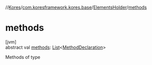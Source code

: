 //[Kores](../../../index.md)/[com.koresframework.kores.base](../index.md)/[ElementsHolder](index.md)/[methods](methods.md)

# methods

[jvm]\
abstract val [methods](methods.md): [List](https://kotlinlang.org/api/latest/jvm/stdlib/kotlin.collections/-list/index.html)<[MethodDeclaration](../-method-declaration/index.md)>

Methods of type
